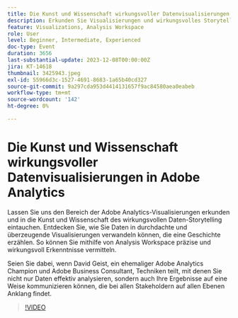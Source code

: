 ```yaml
---
title: Die Kunst und Wissenschaft wirkungsvoller Datenvisualisierungen in Adobe Analytics
description: Erkunden Sie Visualisierungen und wirkungsvolles Storytelling für Daten in Adobe Analytics. Entdecken Sie, wie Sie Daten in durchdachte und überzeugende Visualisierungen verwandeln können, die eine Geschichte erzählen. So können Sie mithilfe von Analysis Workspace präzise und wirkungsvoll Erkenntnisse vermitteln.
feature: Visualizations, Analysis Workspace
role: User
level: Beginner, Intermediate, Experienced
doc-type: Event
duration: 3656
last-substantial-update: 2023-12-08T00:00:00Z
jira: KT-14618
thumbnail: 3425943.jpeg
exl-id: 55966d3c-1527-4691-8683-1a65b40cd327
source-git-commit: 9a297cda953d4414131657f9ac84580aea0eabeb
workflow-type: tm+mt
source-wordcount: '142'
ht-degree: 0%

---
```


# Die Kunst und Wissenschaft wirkungsvoller Datenvisualisierungen in Adobe Analytics

Lassen Sie uns den Bereich der Adobe Analytics-Visualisierungen erkunden und in die Kunst und Wissenschaft des wirkungsvollen Daten-Storytelling eintauchen. Entdecken Sie, wie Sie Daten in durchdachte und überzeugende Visualisierungen verwandeln können, die eine Geschichte erzählen. So können Sie mithilfe von Analysis Workspace präzise und wirkungsvoll Erkenntnisse vermitteln.

Seien Sie dabei, wenn David Geist, ein ehemaliger Adobe Analytics Champion und Adobe Business Consultant, Techniken teilt, mit denen Sie nicht nur Daten effektiv analysieren, sondern auch Ihre Ergebnisse auf eine Weise kommunizieren können, die bei allen Stakeholdern auf allen Ebenen Anklang findet.

>[!VIDEO](https://video.tv.adobe.com/v/3425943/?learn=on)
